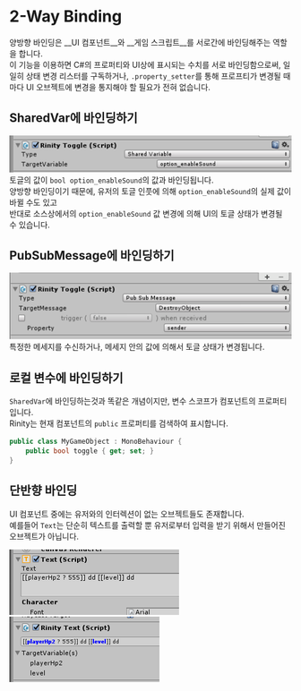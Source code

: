 2-Way Binding
====

양방향 바인딩은 __UI 컴포넌트__와 __게임 스크립트__를 서로간에 바인딩해주는 역할을 합니다.<br>
이 기능을 이용하면 C#의 프로퍼티와 UI상에 표시되는 수치를 서로 바인딩함으로써, 일일히 상태 변경 리스터를 구독하거나, `.property_setter`를 통해 프로프티가 변경될 때 마다 UI 오브젝트에 변경을 통지해야 할 필요가 전혀 없습니다.

SharedVar에 바인딩하기
----

![1](by_shared_var.PNG)<br>
토글의 값이 `bool option_enableSound`의 값과 바인딩됩니다.<br>
양방향 바인딩이기 때문에, 유저의 토글 인풋에 의해 `option_enableSound`의 실제 값이 바뀔 수도 있고<br>
반대로 소스상에서의 `option_enableSound` 값 변경에 의해 UI의 토글 상태가 변경될 수 있습니다.


PubSubMessage에 바인딩하기
-----

![2](by_message.png)<br>
특정한 메세지를 수신하거나, 메세지 안의 값에 의해서 토글 상태가 변경됩니다.


로컬 변수에 바인딩하기
----
`SharedVar`에 바인딩하는것과 똑같은 개념이지만, 변수 스코프가 컴포넌트의 프로퍼티입니다.<br>
Rinity는 현재 컴포넌트의 `public` 프로퍼티를 검색하여 표시합니다.

```cs
public class MyGameObject : MonoBehaviour { 
    public bool toggle { get; set; }
}
```


단반향 바인딩
----
UI 컴포넌트 중에는 유저와의 인터렉션이 없는 오브젝트들도 존재합니다.<br>
예를들어 `Text`는 단순히 텍스트를 출력할 뿐 유저로부터 입력을 받기 위해서 만들어진 오브젝트가 아닙니다.<br>

![3](single_binding_1.png)<br>
![4](single_binding.png)